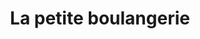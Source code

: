 ---
title: "La petite boulangerie"
url: /le-chambon-sur-lignon/la-petite-boulangerie/
shop: boulangerie
---
